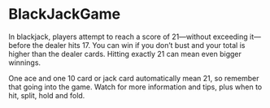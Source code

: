 # BlackJackGame

In blackjack, players attempt to reach a score of 21—without exceeding it—before the dealer hits 17. You can win if you don’t bust and your total is higher than the dealer cards. Hitting exactly 21 can mean even bigger winnings.

One ace and one 10 card or jack card automatically mean 21, so remember that going into the game. Watch for more information and tips, plus when to hit, split, hold and fold.
